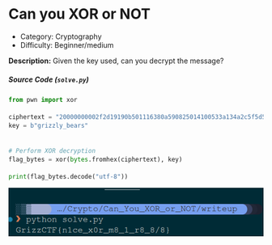 # Can you XOR or NOT
- Category: Cryptography
- Difficulty: Beginner/medium

**Description:** Given the key used, can you decrypt the message?

##### Source Code (`solve.py`)
```python
from pwn import xor

ciphertext = "20000000002f2d19190b501116380a590825014100533a134a2c5f5d5107"
key = b"grizzly_bears"


# Perform XOR decryption
flag_bytes = xor(bytes.fromhex(ciphertext), key)

print(flag_bytes.decode("utf-8"))

```
![alt text](image.png)


